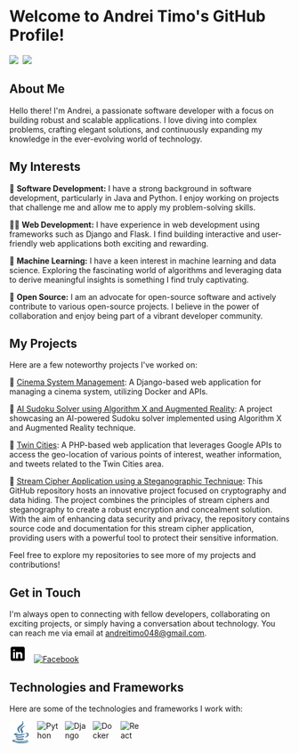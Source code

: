 # Welcome to Andrei Timo's GitHub Profile!

<kbd>
  <img src="https://github-readme-stats.vercel.app/api?username=andrei2timo&theme=radical"/>

  <img src="https://github-readme-stats.vercel.app/api/top-langs/?username=andrei2timo&theme=radical"/>
</kbd>

## About Me

Hello there! I'm Andrei, a passionate software developer with a focus on building robust and scalable applications. I love diving into complex problems, crafting elegant solutions, and continuously expanding my knowledge in the ever-evolving world of technology.

## My Interests

🔭 **Software Development:** I have a strong background in software development, particularly in Java and Python. I enjoy working on projects that challenge me and allow me to apply my problem-solving skills.

👨‍💻 **Web Development:** I have experience in web development using frameworks such as Django and Flask. I find building interactive and user-friendly web applications both exciting and rewarding.

🦾 **Machine Learning:** I have a keen interest in machine learning and data science. Exploring the fascinating world of algorithms and leveraging data to derive meaningful insights is something I find truly captivating.

📖 **Open Source:** I am an advocate for open-source software and actively contribute to various open-source projects. I believe in the power of collaboration and enjoy being part of a vibrant developer community.

## My Projects

Here are a few noteworthy projects I've worked on:

🎥 [Cinema System Management](https://github.com/andrei2timo/ESD-UWEFlix-Cinema-Component-B.git): A Django-based web application for managing a cinema system, utilizing Docker and APIs.

🧩 [AI Sudoku Solver using Algorithm X and Augmented Reality](https://github.com/andrei2timo/Dissertation---AI-Sudoku-Solver-using-Algorithm-X-and-Augmented-Reality.git): A project showcasing an AI-powered Sudoku solver implemented using Algorithm X and Augmented Reality technique.

🚊 [Twin Cities](https://github.com/andrei2timo/TwinCities.git): A PHP-based web application that leverages Google APIs to access the geo-location of various points of interest, weather information, and tweets related to the Twin Cities area.

🔐 [Stream Cipher Application using a Steganographic Technique](https://github.com/andrei2timo/Cryptography-Coursework---Final-Year): This GitHub repository hosts an innovative project focused on cryptography and data hiding. The project combines the principles of stream ciphers and steganography to create a robust encryption and concealment solution. With the aim of enhancing data security and privacy, the repository contains source code and documentation for this stream cipher application, providing users with a powerful tool to protect their sensitive information.

Feel free to explore my repositories to see more of my projects and contributions!

## Get in Touch

I'm always open to connecting with fellow developers, collaborating on exciting projects, or simply having a conversation about technology. You can reach me via email at [andreitimo048@gmail.com](mailto:andreitimo048@gmail.com).

<div>
  <a href="https://www.linkedin.com/in/andrei-timo-46b940180/" style="display:inline-block;margin-right:10px;">
    <img src="https://raw.githubusercontent.com/simple-icons/simple-icons/develop/icons/linkedin.svg" alt="LinkedIn" height="30" width="30">
  </a>
  <a href="https://www.facebook.com/your_facebook_username" style="display:inline-block;">
    <img src="https://raw.githubusercontent.com/simple-icons/simple-icons/develop/icons/facebook.svg" alt="Facebook" height="30" width="30">
  </a>
</div>

## Technologies and Frameworks

Here are some of the technologies and frameworks I work with:

<div style="display:flex;">
  <img src="https://raw.githubusercontent.com/simple-icons/simple-icons/develop/icons/java.svg" alt="Java" height="40" width="40" style="margin-right:10px;">
  <img src="https://raw.githubusercontent.com/simple-icons/simple-icons/develop/icons/python.svg" alt="Python" height="40" width="40" style="margin-right:10px;">
  <img src="https://raw.githubusercontent.com/simple-icons/simple-icons/develop/icons/django.svg" alt="Django" height="40" width="40" style="margin-right:10px;">
  <img src="https://raw.githubusercontent.com/simple-icons/simple-icons/develop/icons/docker.svg" alt="Docker" height="40" width="40" style="margin-right:10px;">
  <img src="https://raw.githubusercontent.com/simple-icons/simple-icons/develop/icons/react.svg" alt="React" height="40" width="40" style="margin-right:10px;">
</div>

